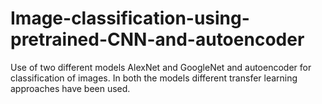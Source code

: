 # Image-classification-using-pretrained-CNN-and-autoencoder

Use of two different models AlexNet and GoogleNet and autoencoder for classification of images.
In both the models different transfer learning approaches have been used.  
